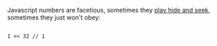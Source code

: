 Javascript numbers are facetious, sometimes they [play hide and seek](2010/07/22/magic-increasing-number), sometimes they just won't obey:

<code>
1 << 32 // 1
</code>

